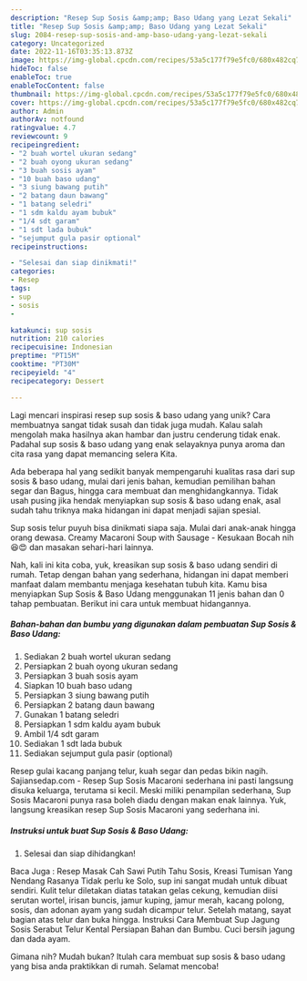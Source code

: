 ```yaml
---
description: "Resep Sup Sosis &amp;amp; Baso Udang yang Lezat Sekali"
title: "Resep Sup Sosis &amp;amp; Baso Udang yang Lezat Sekali"
slug: 2084-resep-sup-sosis-and-amp-baso-udang-yang-lezat-sekali
category: Uncategorized
date: 2022-11-16T03:35:13.873Z
image: https://img-global.cpcdn.com/recipes/53a5c177f79e5fc0/680x482cq70/sup-sosis-baso-udang-foto-resep-utama.jpg
hideToc: false
enableToc: true
enableTocContent: false
thumbnail: https://img-global.cpcdn.com/recipes/53a5c177f79e5fc0/680x482cq70/sup-sosis-baso-udang-foto-resep-utama.jpg
cover: https://img-global.cpcdn.com/recipes/53a5c177f79e5fc0/680x482cq70/sup-sosis-baso-udang-foto-resep-utama.jpg
author: Admin
authorAv: notfound
ratingvalue: 4.7
reviewcount: 9
recipeingredient:
- "2 buah wortel ukuran sedang"
- "2 buah oyong ukuran sedang"
- "3 buah sosis ayam"
- "10 buah baso udang"
- "3 siung bawang putih"
- "2 batang daun bawang"
- "1 batang seledri"
- "1 sdm kaldu ayam bubuk"
- "1/4 sdt garam"
- "1 sdt lada bubuk"
- "sejumput gula pasir optional"
recipeinstructions:

- "Selesai dan siap dinikmati!"
categories:
- Resep
tags:
- sup
- sosis
- 

katakunci: sup sosis  
nutrition: 210 calories
recipecuisine: Indonesian
preptime: "PT15M"
cooktime: "PT30M"
recipeyield: "4"
recipecategory: Dessert

---
```





Lagi mencari inspirasi resep sup sosis &amp; baso udang yang unik? Cara membuatnya sangat tidak susah dan tidak juga mudah. Kalau salah mengolah maka hasilnya akan hambar dan justru cenderung tidak enak. Padahal sup sosis &amp; baso udang yang enak selayaknya punya aroma dan cita rasa yang dapat memancing selera Kita.





Ada beberapa hal yang sedikit banyak mempengaruhi kualitas rasa dari sup sosis &amp; baso udang, mulai dari jenis bahan, kemudian pemilihan bahan segar dan Bagus, hingga cara membuat dan menghidangkannya. Tidak usah pusing jika hendak menyiapkan sup sosis &amp; baso udang enak,      asal sudah tahu triknya maka hidangan ini dapat menjadi sajian spesial.














Sup sosis telur puyuh bisa dinikmati siapa saja. Mulai dari anak-anak hingga orang dewasa. Creamy Macaroni Soup with Sausage - Kesukaan Bocah nih 😆😍 dan masakan sehari-hari lainnya.






Nah, kali ini kita coba, yuk, kreasikan sup sosis &amp; baso udang sendiri di rumah. Tetap dengan bahan yang sederhana, hidangan ini dapat memberi manfaat dalam membantu menjaga kesehatan tubuh kita. Kamu bisa menyiapkan Sup Sosis &amp; Baso Udang menggunakan 11 jenis bahan dan 0 tahap pembuatan. Berikut ini cara untuk membuat hidangannya.

<!--inarticleads1-->

##### Bahan-bahan dan bumbu yang digunakan dalam pembuatan Sup Sosis &amp; Baso Udang:

1. Sediakan 2 buah wortel ukuran sedang
1. Persiapkan 2 buah oyong ukuran sedang
1. Persiapkan 3 buah sosis ayam
1. Siapkan 10 buah baso udang
1. Persiapkan 3 siung bawang putih
1. Persiapkan 2 batang daun bawang
1. Gunakan 1 batang seledri
1. Persiapkan 1 sdm kaldu ayam bubuk
1. Ambil 1/4 sdt garam
1. Sediakan 1 sdt lada bubuk
1. Sediakan sejumput gula pasir (optional)


Resep gulai kacang panjang telur, kuah segar dan pedas bikin nagih. Sajiansedap.com - Resep Sup Sosis Macaroni sederhana ini pasti langsung disuka keluarga, terutama si kecil. Meski miliki penampilan sederhana, Sup Sosis Macaroni punya rasa boleh diadu dengan makan enak lainnya. Yuk, langsung kreasikan resep Sup Sosis Macaroni yang sederhana ini. 

<!--inarticleads2-->

##### Instruksi untuk buat Sup Sosis &amp; Baso Udang:


1. Selesai dan siap dihidangkan!

Baca Juga : Resep Masak Cah Sawi Putih Tahu Sosis, Kreasi Tumisan Yang Nendang Rasanya Tidak perlu ke Solo, sup ini sangat mudah untuk dibuat sendiri. Kulit telur diletakan diatas tatakan gelas cekung, kemudian diisi serutan wortel, irisan buncis, jamur kuping, jamur merah, kacang polong, sosis, dan adonan ayam yang sudah dicampur telur. Setelah matang, sayat bagian atas telur dan buka hingga. Instruksi Cara Membuat Sup Jagung Sosis Serabut Telur Kental Persiapan Bahan dan Bumbu. Cuci bersih jagung dan dada ayam. 

Gimana nih? Mudah bukan? Itulah cara membuat sup sosis &amp; baso udang yang bisa anda praktikkan di rumah. Selamat mencoba!
